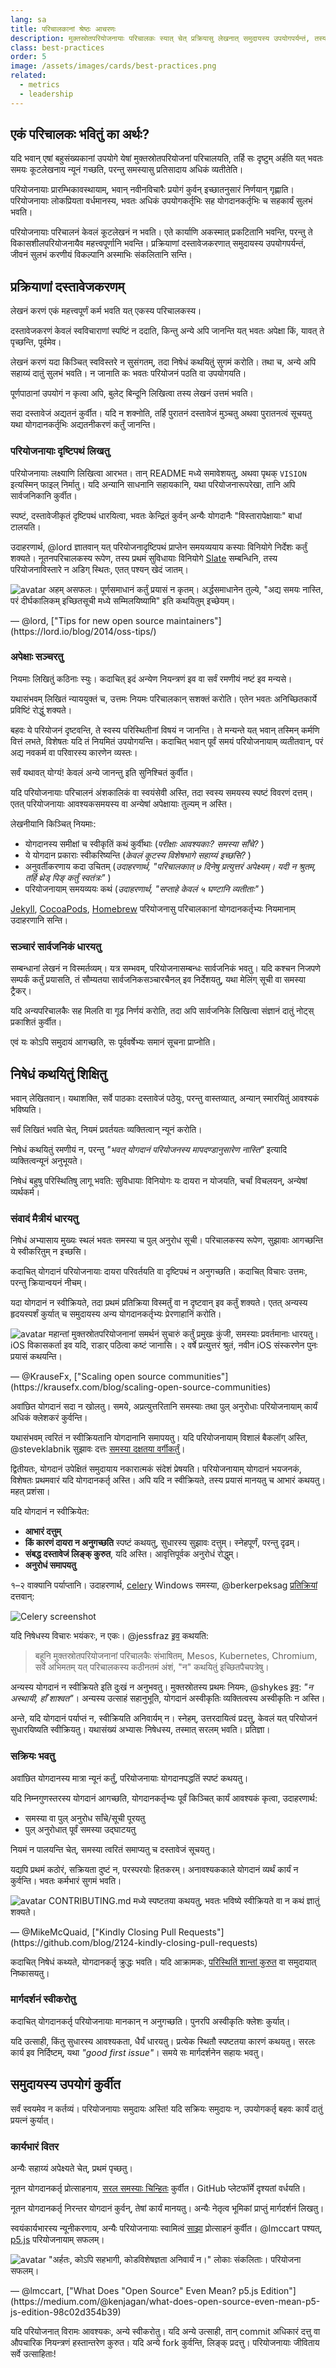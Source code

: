 ```yaml
---
lang: sa
title: परिचालकानां श्रेष्ठः आचरणः
description: मुक्तस्रोतपरियोजनायाः परिचालकः स्यात् चेत् प्रक्रियासु लेखनात् समुदायस्य उपयोगपर्यन्तं, तस्य जीवनं सुकरं भवति।
class: best-practices
order: 5
image: /assets/images/cards/best-practices.png
related:
  - metrics
  - leadership
---
```


## एकं परिचालकः भवितुं का अर्थः?

यदि भवान् एषां बहुसंख्यकानां उपयोगे येषां मुक्तस्रोतपरियोजनां परिचालयति, तर्हि सः दृष्टुम् अर्हति यत् भवतः समयः कूटलेखनाय न्यूनं गच्छति, परन्तु समस्यासु प्रतिसादाय अधिकं व्यतीतेति।

परियोजनायाः प्रारम्भिकावस्थायाम्, भवान् नवीनविचारैः प्रयोगं कुर्वन् इच्छातनुसारं निर्णयान् गृह्णाति। परियोजनायाः लोकप्रियता वर्धमानस्य, भवतः अधिकं उपयोगकर्तृभिः सह योगदानकर्तृभिः च सहकार्यं सुलभं भवति।

परियोजनायाः परिचालनं केवलं कूटलेखनं न भवति। एते कार्याणि अकस्मात् प्रकटितानि भवन्ति, परन्तु ते विकासशीलपरियोजनायैव महत्त्वपूर्णानि भवन्ति। प्रक्रियाणां दस्तावेजकरणात् समुदायस्य उपयोगपर्यन्तं, जीवनं सुलभं करणीयं विकल्पानि अस्माभिः संकलितानि सन्ति।  

## प्रक्रियाणां दस्तावेजकरणम्

लेखनं करणं एकं महत्त्वपूर्णं कर्म भवति यत् एकस्य परिचालकस्य।

दस्तावेजकरणं केवलं स्वविचाराणां स्पष्टिं न ददाति, किन्तु अन्ये अपि जानन्ति यत् भवतः अपेक्षा किं, यावत् ते पृच्छन्ति, पूर्वमेव।

लेखनं करणं यदा किञ्चित् स्वविस्तरे न सुसंगतम्, तदा निषेधं कथयितुं सुगमं करोति। तथा च, अन्ये अपि सहाय्यं दातुं सुलभं भवति। न जानाति कः भवतः परियोजनं पठति वा उपयोगयति।

पूर्णपाठानां उपयोगं न कृत्वा अपि, बुलेट् बिन्दूनि लिखित्वा तस्य लेखनं उत्तमं भवति।

सदा दस्तावेजं अद्यतनं कुर्वीत। यदि न शक्नोति, तर्हि पुरातनं दस्तावेजं मुञ्चतु अथवा पुरातनत्वं सूचयतु यथा योगदानकर्तृभिः अद्यतनीकरणं कर्तुं जानन्ति।

### परियोजनायाः दृष्टिपथं लिखतु

परियोजनायाः लक्ष्याणि लिखित्वा आरभत। तान् README मध्ये समावेशयतु, अथवा पृथक् `VISION` इत्यस्मिन् फाइल् निर्मातु। यदि अन्यानि साधनानि सहायकानि, यथा परियोजनारूपरेखा, तानि अपि सार्वजनिकानि कुर्वीत।

स्पष्टं, दस्तावेजीकृतं दृष्टिपथं धारयित्वा, भवतः केन्द्रितं कुर्वन् अन्यैः योगदानैः "विस्तारापेक्षायाः" बाधां टालयति।

उदाहरणार्थ, @lord ज्ञातवान् यत् परियोजनादृष्टिपथं प्राप्तेन समयव्ययाय कस्याः विनियोगे निर्देशः कर्तुं शक्यते। नूतनपरिचालकस्य रूपेण, तस्य प्रथमं सुविधायाः विनियोगे [Slate](https://github.com/lord/slate) सम्बन्धिनि, तस्य परियोजनाविस्तारे न अडिग् स्थितः, एतत् पश्यन् खेदं जातम्।  

<aside markdown="1" class="pquote">
  <img src="https://avatars.githubusercontent.com/lord?s=180" class="pquote-avatar" alt="avatar">
  अहम् असफलः। पूर्णसमाधानं कर्तुं प्रयासं न कृतम्। अर्द्धसमाधानेन तुल्ये, "अद्य समयः नास्ति, परं दीर्घकालिकम् इच्छितसूची मध्ये सम्मिलयिष्यामि" इति कथयितुम् इच्छेयम्।
  <p markdown="1" class="pquote-credit">
— @lord, ["Tips for new open source maintainers"](https://lord.io/blog/2014/oss-tips/)
  </p>
</aside>

### अपेक्षाः सञ्चरतु

नियमाः लिखितुं कठिनाः स्युः। कदाचित् इदं अन्येण नियन्त्रणं इव वा सर्वं रमणीयं नष्टं इव मन्यसे।

यथासंभवम् लिखितं न्याययुक्तं च, उत्तमः नियमः परिचालकान् सशक्तं करोति। एतेन भवतः अनिच्छितकार्ये प्रविष्टिं रोद्धुं शक्यते।

बहवः ये परियोजनं दृष्टवन्ति, ते स्वस्य परिस्थितीनां विषयं न जानन्ति। ते मन्यन्ते यत् भवान् तस्मिन् कर्मणि वित्तं लभते, विशेषतः यदि तं नियमितं उपयोगयन्ति। कदाचित् भवान् पूर्वं समयं परियोजनायाम् व्यतीतवान्, परं अद्य नवकर्म वा परिवारस्य कारणेन व्यस्तः।

सर्वं यथावत् योग्यं! केवलं अन्ये जानन्तु इति सुनिश्चितं कुर्वीत।

यदि परियोजनायाः परिचालनं अंशकालिकं वा स्वयंसेवी अस्ति, तदा स्वस्य समयस्य स्पष्टं विवरणं दत्तम्। एतत् परियोजनायाः आवश्यकसमयस्य वा अन्येषां अपेक्षायाः तुल्यम् न अस्ति।

लेखनीयानि किञ्चित् नियमाः:

* योगदानस्य समीक्षां च स्वीकृतिं कथं कुर्वीथाः (_परीक्षाः आवश्यकाः? समस्या साँचे?_ )  
* ये योगदान प्रकाराः स्वीकरिष्यन्ति (_केवलं कूटस्य विशेषभागे सहाय्यं इच्छसि?_ )  
* अनुवर्तीकरणाय कदा उचितम् (_उदाहरणार्थ, "परिचालकात् ७ दिनेषु प्रत्युत्तरं अपेक्ष्यम्। यदी न श्रुतम्, तर्हि थ्रेड् पिङ् कर्तुं स्वतंत्रः"_ )  
* परियोजनायाम् समयव्ययः कथं (_उदाहरणार्थ, "सप्ताहे केवलं ५ घण्टानि व्यतीताः"_ )

[Jekyll](https://github.com/jekyll/jekyll/tree/master/docs), [CocoaPods](https://github.com/CocoaPods/CocoaPods/wiki/Communication-&-Design-Rules), [Homebrew](https://github.com/Homebrew/brew/blob/bbed7246bc5c5b7acb8c1d427d10b43e090dfd39/docs/Maintainers-Avoiding-Burnout.md) परियोजनासु परिचालकानां योगदानकर्तृभ्यः नियमानाम् उदाहरणानि सन्ति।

### सञ्चारं सार्वजनिकं धारयतु

सम्बन्धानां लेखनं न विस्मर्तव्यम्। यत्र सम्भवम्, परियोजनासम्बन्धः सार्वजनिकं भवतु। यदि कश्चन निजपणे सम्पर्कं कर्तुं प्रयासति, तं सौम्यतया सार्वजनिकसञ्चारचैनल् इव निर्देशयतु, यथा मेलिंग् सूची वा समस्या ट्रैकर्।

यदि अन्यपरिचालकैः सह मिलति वा गूढ निर्णयं करोति, तदा अपि सार्वजनिके लिखित्वा संज्ञानं दातुं नोट्स् प्रकाशितं कुर्वीत।

एवं यः कोऽपि समुदायं आगच्छति, सः पूर्ववर्षेभ्यः समानं सूचना प्राप्नोति।

## निषेधं कथयितुं शिक्षितु

भवान् लेखितवान्। यथाशक्ति, सर्वे पाठकाः दस्तावेजं पठेयुः, परन्तु वास्तव्यात्, अन्यान् स्मारयितुं आवश्यकं भविष्यति।

सर्वं लिखितं भवति चेत्, नियमं प्रवर्तयतः व्यक्तित्वान् न्यूनं करोति।

निषेधं कथयितुं रमणीयं न, परन्तु _"भवत् योगदानं परियोजनस्य मापदण्डानुसारेण नास्ति"_ इत्यादि व्यक्तित्वन्यूनं अनुभूयते।

निषेधं बहुषु परिस्थितिषु लागू भवति: सुविधायाः विनियोगः यः दायरा न योजयति, चर्चां विचलयन्, अन्येषां व्यर्थकर्म।

### संवादं मैत्रीयं धारयतु

निषेधं अभ्यासाय मुख्यः स्थलं भवतः समस्या च पुल् अनुरोध सूची। परिचालकस्य रूपेण, सुझावाः आगच्छन्ति ये स्वीकरितुम् न इच्छसि।

कदाचित् योगदानं परियोजनायाः दायरा परिवर्तयति वा दृष्टिपथं न अनुगच्छति। कदाचित् विचारः उत्तमः, परन्तु क्रियान्वयनं नीचम्।

यदा योगदानं न स्वीक्रियते, तदा प्रथमं प्रतिक्रिया विस्मर्तुं वा न दृष्टवान् इव कर्तुं शक्यते। एतत् अन्यस्य हृदयस्पर्शं कुर्यात् च समुदायस्य अन्य योगदानकर्तृभ्यः प्रेरणाहानिं करोति।

<aside markdown="1" class="pquote">
  <img src="https://avatars.githubusercontent.com/krausefx?s=180" class="pquote-avatar" alt="avatar">
  महान्तां मुक्तस्रोतपरियोजनानां समर्थनं सुचारुं कर्तुं प्रमुखः कुंजी, समस्याः प्रवर्तमानाः धारयतु। iOS विकासकर्ता इव यदि, राडार् पठित्वा कष्टं जानासि। २ वर्षे प्रत्युत्तरं श्रुतं, नवीन iOS संस्करणेन पुनः प्रयासं कथयन्ति।
  <p markdown="1" class="pquote-credit">
— @KrauseFx, ["Scaling open source communities"](https://krausefx.com/blog/scaling-open-source-communities)
  </p>
</aside>

अवांछित योगदानं सदा न खोलतु। समये, अप्रत्युत्तरितानि समस्याः तथा पुल् अनुरोधाः परियोजनायाम् कार्यं अधिकं क्लेशकरं कुर्वन्ति।

यथासंभवम् त्वरितं न स्वीक्रियतानि योगदानानि समापयतु। यदि परियोजनायाम् विशालं बैकलॉग् अस्ति, @steveklabnik सुझावः दत्तः [समस्या दक्षतया वर्गीकर्तुं](https://words.steveklabnik.com/how-to-be-an-open-source-gardener)।

द्वितीयतः, योगदानं उपेक्षितं समुदायाय नकारात्मकं संदेशं प्रेषयति। परियोजनायाम् योगदानं भयजनकं, विशेषतः प्रथमवारं यदि योगदानकर्तृ अस्ति। अपि यदि न स्वीक्रियते, तस्य प्रयासं मानयतु च आभारं कथयतु। महत् प्रशंसा।

यदि योगदानं न स्वीक्रियेत:

* **आभारं दत्तुम्**  
* **किं कारणं दायरा न अनुगच्छति** स्पष्टं कथयतु, सुधारस्य सुझावः दत्तुम्। स्नेहपूर्णं, परन्तु दृढम्।  
* **संबद्ध दस्तावेजं लिङ्क् कुरुत**, यदि अस्ति। आवृत्तिपूर्वक अनुरोधं रोद्धुम्।  
* **अनुरोधं समापयतु**  

१–२ वाक्यानि पर्याप्तानि। उदाहरणार्थ, [celery](https://github.com/celery/celery/) Windows समस्या, @berkerpeksag [प्रतिक्रियां](https://github.com/celery/celery/issues/3383) दत्तवान्:

![Celery screenshot](/assets/images/best-practices/celery.png)

यदि निषेधस्य विचारः भयंकरः, न एकः। @jessfraz [इव](https://blog.jessfraz.com/post/the-art-of-closing/) कथयति:

> बहूनि मुक्तस्रोतपरियोजनानां परिचालकैः संभाषितम्, Mesos, Kubernetes, Chromium, सर्वे अभिमतम् यत् परिचालकस्य कठीनतमं अंशं, "न" कथयितुं इच्छितपैचपत्रेषु।

अन्यस्य योगदानं न स्वीक्रियते इति दुःखं न अनुभवतु। मुक्तस्रोतस्य प्रथमः नियमः, @shykes [इव](https://twitter.com/solomonstre/status/715277134978113536): _"न अस्थायी, हाँ शाश्वत"_। अन्यस्य उत्साहं सहानुभूति, योगदानं अस्वीकृतिः व्यक्तित्वस्य अस्वीकृतिः न अस्ति।

अन्ते, यदि योगदानं पर्याप्तं न, स्वीक्रियति अनिवार्यम् न। स्नेहम्, उत्तरदायित्वं प्रदत्तु, केवलं यत् परियोजनं सुधारयिष्यति स्वीक्रियतु। यथासंख्यं अभ्यासः निषेधस्य, तस्मात् सरलम् भवति। प्रतिज्ञा।

### सक्रियः भवतु

अवांछित योगदानस्य मात्रा न्यूनं कर्तुं, परियोजनायाः योगदानपद्धतिं स्पष्टं कथयतु।

यदि निम्नगुणस्तरस्य योगदानं आगच्छति, योगदानकर्तृभ्यः पूर्वं किञ्चित् कार्यं आवश्यकं कृत्वा, उदाहरणार्थ:

* समस्या वा पुल् अनुरोध साँचे/सूची पूरयतु  
* पुल् अनुरोधात् पूर्वं समस्या उद्घाटयतु  

नियमं न पालयन्ति चेत्, समस्या त्वरितं समाप्यतु च दस्तावेजं सूचयतु।

यद्यपि प्रथमं कठोरं, सक्रियता दुष्टं न, परस्परयोः हितकरम्। अनावश्यककाले योगदानं व्यर्थं कार्यं न कुर्वन्ति। भवतः कर्मभारं सुगमं भवति।

<aside markdown="1" class="pquote">
  <img src="https://avatars.githubusercontent.com/mikemcquaid?s=180" class="pquote-avatar" alt="avatar">
  CONTRIBUTING.md मध्ये स्पष्टतया कथयतु, भवतः भविष्ये स्वीक्रियते वा न कथं ज्ञातुं शक्यते।
  <p markdown="1" class="pquote-credit">
— @MikeMcQuaid, ["Kindly Closing Pull Requests"](https://github.com/blog/2124-kindly-closing-pull-requests)
  </p>
</aside>

कदाचित् निषेधं कथ्यते, योगदानकर्तृ क्रुद्धः भवति। यदि आक्रामकः, [परिस्थितिं शान्तां कुरुत](https://github.com/jonschlinkert/maintainers-guide-to-staying-positive#action-items) वा समुदायात् निष्कासयतु।

### मार्गदर्शनं स्वीकरोतु

कदाचित् योगदानकर्तृ परियोजनायाः मानकान् न अनुगच्छति। पुनरपि अस्वीकृतिः क्लेशः कुर्यात्।

यदि उत्साही, किंतु सुधारस्य आवश्यकता, धैर्यं धारयतु। प्रत्येक स्थितौ स्पष्टतया कारणं कथयतु। सरलः कार्य इव निर्दिष्टम्, यथा _"good first issue"_। समये सः मार्गदर्शनेन सहायः भवतु।  

## समुदायस्य उपयोगं कुर्वीत

सर्वं स्वयमेव न कर्तव्यं। परियोजनायाः समुदायः अस्ति! यदि सक्रियः समुदायः न, उपयोगकर्तृ बहवः कार्यं दातुं प्रयत्नं कुर्यात्।

### कार्यभारं वितर

अन्यैः सहाय्यं अपेक्ष्यते चेत्, प्रथमं पृच्छतु।

नूतन योगदानकर्तृ प्रोत्साहनाय, [सरल समस्याः चिन्हितः](https://help.github.com/en/articles/helping-new-contributors-find-your-project-with-labels) कुर्वीत। GitHub प्लेटफॉर्मे दृश्यतां वर्धयति।

नूतन योगदानकर्तृ निरन्तर योगदानं कुर्वन्, तेषां कार्यं मानयतु। अन्यैः नेतृत्व भूमिकां प्राप्तुं मार्गदर्शनं लिखतु।  

स्वयंकार्यभारस्य न्यूनीकरणाय, अन्यैः परियोजनायाः स्वामित्वं [साझा](../building-community/#share-ownership-of-your-project) प्रोत्साहनं कुर्वीत। @lmccart पश्यत्, [p5.js](https://github.com/processing/p5.js) परियोजनायाम् सफलम्।

<aside markdown="1" class="pquote">
  <img src="https://avatars.githubusercontent.com/lmccart?s=180" class="pquote-avatar" alt="avatar">
  "अर्हतः, कोऽपि सहभागी, कोडविशेषज्ञता अनिवार्यं न।" लोकाः संकलिताः। परियोजना सफलम्।
  <p markdown="1" class="pquote-credit">
—  @lmccart, ["What Does "Open Source" Even Mean? p5.js Edition"](https://medium.com/@kenjagan/what-does-open-source-even-mean-p5-js-edition-98c02d354b39)
  </p>
</aside>

यदि परियोजनात् विरामः आवश्यकः, अन्ये स्वीकरोतु। यदि अन्ये उत्साही, तान् commit अधिकारं दत्तु वा औपचारिक नियन्त्रणं हस्तान्तरेण कुरुत। यदि अन्ये fork कुर्वन्ति, लिङ्क् प्रदत्तु। परियोजनायाः जीविताय सर्वे उत्साहिताः!  
